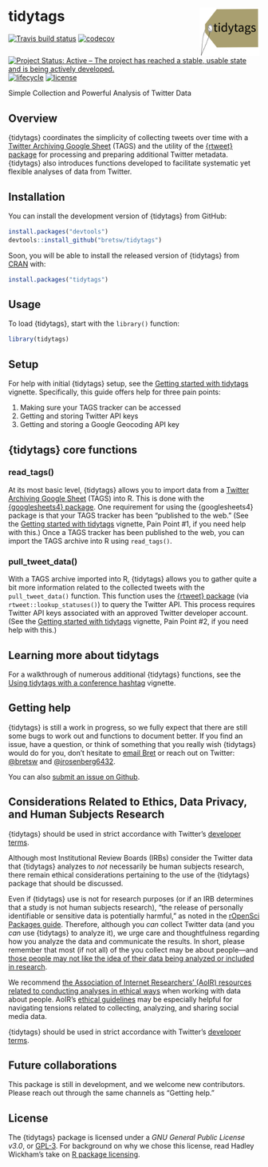 
<!-- README.md is generated from README.Rmd. Please edit that file -->

# tidytags <img src="man/figures/tidytags-logo.png" align="right" width="120" />

[![Travis build
status](https://travis-ci.com/bretsw/tidytags.svg?branch=master)](https://travis-ci.com/bretsw/tidytags)
[![codecov](https://codecov.io/gh/bretsw/tidytags/branch/master/graph/badge.svg)](https://codecov.io/gh/bretsw/tidytags)
[![Project Status: Active – The project has reached a stable, usable
state and is being actively
developed.](https://www.repostatus.org/badges/latest/active.svg)](https://www.repostatus.org/#active)
[![lifecycle](https://img.shields.io/badge/lifecycle-maturing-blue.svg)](https://www.tidyverse.org/lifecycle/#maturing)
[![license](https://img.shields.io/badge/license-GPL3-9cf.svg)](https://www.gnu.org/licenses/gpl.html)

Simple Collection and Powerful Analysis of Twitter Data

## Overview

{tidytags} coordinates the simplicity of collecting tweets over time
with a [Twitter Archiving Google Sheet](https://tags.hawksey.info/)
(TAGS) and the utility of the [{rtweet} package](https://rtweet.info/)
for processing and preparing additional Twitter metadata. {tidytags}
also introduces functions developed to facilitate systematic yet
flexible analyses of data from Twitter.

## Installation

You can install the development version of {tidytags} from GitHub:

``` r
install.packages("devtools")
devtools::install_github("bretsw/tidytags")
```

Soon, you will be able to install the released version of {tidytags}
from [CRAN](https://CRAN.R-project.org) with:

``` r
install.packages("tidytags")
```

## Usage

To load {tidytags}, start with the `library()` function:

``` r
library(tidytags)
```

## Setup

For help with initial {tidytags} setup, see the [Getting started with
tidytags](https://bretsw.github.io/tidytags/articles/setup.html)
vignette. Specifically, this guide offers help for three pain points:

1.  Making sure your TAGS tracker can be accessed
2.  Getting and storing Twitter API keys
3.  Getting and storing a Google Geocoding API key

## {tidytags} core functions

### read\_tags()

At its most basic level, {tidytags} allows you to import data from a
[Twitter Archiving Google Sheet](https://tags.hawksey.info/) (TAGS) into
R. This is done with the [{googlesheets4}
package](https://CRAN.R-project.org/package=googlesheets4). One
requirement for using the {googlesheets4} package is that your TAGS
tracker has been “published to the web.” (See the [Getting started with
tidytags](https://bretsw.github.io/tidytags/articles/setup.html)
vignette, Pain Point \#1, if you need help with this.) Once a TAGS
tracker has been published to the web, you can import the TAGS archive
into R using `read_tags()`.

### pull\_tweet\_data()

With a TAGS archive imported into R, {tidytags} allows you to gather
quite a bit more information related to the collected tweets with the
`pull_tweet_data()` function. This function uses the [{rtweet}
package](https://rtweet.info/) (via `rtweet::lookup_statuses()`) to
query the Twitter API. This process requires Twitter API keys associated
with an approved Twitter developer account. (See the [Getting started
with tidytags](https://bretsw.github.io/tidytags/articles/setup.html)
vignette, Pain Point \#2, if you need help with this.)

## Learning more about tidytags

For a walkthrough of numerous additional {tidytags} functions, see the
[Using tidytags with a conference
hashtag](https://bretsw.github.io/tidytags/articles/tidytags-with-conf-hashtags.html)
vignette.

## Getting help

{tidytags} is still a work in progress, so we fully expect that there
are still some bugs to work out and functions to document better. If you
find an issue, have a question, or think of something that you really
wish {tidytags} would do for you, don’t hesitate to [email
Bret](mailto:bret@bretsw.com) or reach out on Twitter:
[@bretsw](https://twitter.com/bretsw) and
[@jrosenberg6432](https://twitter.com/jrosenberg6432).

You can also [submit an issue on
Github](https://github.com/bretsw/tidytags/issues/).

## Considerations Related to Ethics, Data Privacy, and Human Subjects Research

{tidytags} should be used in strict accordance with Twitter’s [developer
terms](https://developer.twitter.com/en/developer-terms/more-on-restricted-use-cases).

Although most Institutional Review Boards (IRBs) consider the Twitter
data that {tidytags} analyzes to *not* necessarily be human subjects
research, there remain ethical considerations pertaining to the use of
the {tidytags} package that should be discussed.

Even if {tidytags} use is not for research purposes (or if an IRB
determines that a study is not human subjects research), “the release of
personally identifiable or sensitive data is potentially harmful,” as
noted in the [rOpenSci Packages
guide](https://devguide.ropensci.org/policies.html#ethics-data-privacy-and-human-subjects-research).
Therefore, although you *can* collect Twitter data (and you *can* use
{tidytags} to analyze it), we urge care and thoughtfulness regarding how
you analyze the data and communicate the results. In short, please
remember that most (if not all) of the you collect may be about
people—and [those people may not like the idea of their data being
analyzed or included in
research](https://journals.sagepub.com/doi/full/10.1177/2056305118763366).

We recommend [the Association of Internet Researchers’ (AoIR) resources
related to conducting analyses in ethical
ways](https://aoir.org/ethics/) when working with data about people.
AoIR’s [ethical guidelines](https://aoir.org/reports/ethics3.pdf) may be
especially helpful for navigating tensions related to collecting,
analyzing, and sharing social media data.

{tidytags} should be used in strict accordance with Twitter’s [developer
terms](https://developer.twitter.com/en/developer-terms/more-on-restricted-use-cases).

## Future collaborations

This package is still in development, and we welcome new contributors.
Please reach out through the same channels as “Getting help.”

## License

The {tidytags} package is licensed under a *GNU General Public License
v3.0*, or [GPL-3](https://choosealicense.com/licenses/lgpl-3.0/). For
background on why we chose this license, read Hadley Wickham’s take on
[R package licensing](http://r-pkgs.had.co.nz/description.html#license).
